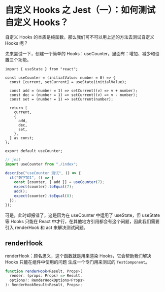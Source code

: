 # 自定义 Hooks 之 Jest（一）：如何测试自定义 Hooks？

自定义 Hooks 的本质是纯函数，那么我们可不可以用上述的方法去测试自定义 Hooks 呢？

先来尝试一下，创建一个简单的 Hooks：useCounter，里面有：增加、减少和设置三个功能。

```tsx
import { useState } from "react";

const useCounter = (initialValue: number = 0) => {
  const [current, setCurrent] = useState(initialValue);

  const add = (number = 1) => setCurrent((v) => v + number);
  const dec = (number = 1) => setCurrent((v) => v - number);
  const set = (number = 1) => setCurrent(number);

  return [
    current,
    {
      add,
      dec,
      set,
    },
  ] as const;
};

export default useCounter;
```

```ts
// jest
import useCounter from "./index";

describe("useCounter 测试", () => {
  it("数字加1", () => {
    const [counter, { add }] = useCounter(7);
    expect(counter).toEqual(7);
    add();
    expect(counter).toEqual(8);
  });
});
```

可是，此时却报错了，这是因为在 useCounter 中运用了 useState，但 useState 等 Hooks 只能在 React 中才行，在其他地方引用都会有这个问题，因此我们需要引入 renderHook 和 act 来解决测试问题。

## renderHook

renderHook：顾名思义，这个函数就是用来渲染 Hooks，它会帮助我们解决 Hooks 只能在组件中使用的问题 生成一个专门用来测试的 `TestComponent`。

```ts
function renderHook<Result, Props>(
  render: (props: Props) => Result,
  options?: RenderHookOptions<Props>
): RenderHookResult<Result, Props>;
```
